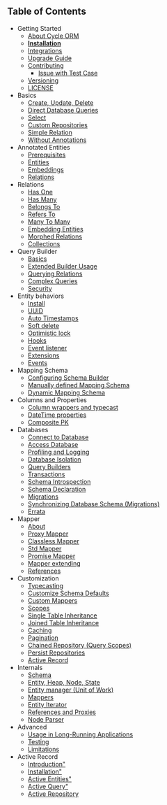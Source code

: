 Table of Contents
-----------------

* Getting Started
  * [About Cycle ORM](/docs/en/intro/about.md)
  * [**Installation**](/docs/en/intro/install.md)
  * [Integrations](/docs/en/intro/integrations.md)
  * [Upgrade Guide](/docs/en/intro/upgrade.md)
  * [Contributing](contributing.md)
    * [Issue with Test Case](issue-test-case.md)
  * [Versioning](/docs/en/intro/semver.md)
  * [LICENSE](license.md)
* Basics
  * [Create, Update, Delete](/docs/en/basic/crud.md)
  * [Direct Database Queries](/docs/en/basic/direct-database-queries.md)
  * [Select](/docs/en/basic/select.md)
  * [Custom Repositories](/docs/en/basic/repository.md)
  * [Simple Relation](/docs/en/basic/relation.md)
  * [Without Annotations](/docs/en/basic/no-annotations.md)
* Annotated Entities
  * [Prerequisites](/docs/en/annotated/prerequisites.md)
  * [Entities](/docs/en/annotated/entity.md)
  * [Embeddings](/docs/en/annotated/embeddings.md)
  * [Relations](/docs/en/annotated/relations.md)
* Relations
  * [Has One](/docs/en/relation/has-one.md)
  * [Has Many](/docs/en/relation/has-many.md)
  * [Belongs To](/docs/en/relation/belongs-to.md)
  * [Refers To](/docs/en/relation/refers-to.md)
  * [Many To Many](/docs/en/relation/many-to-many.md)
  * [Embedding Entities](/docs/en/relation/embedded.md)
  * [Morphed Relations](/docs/en/relation/morphed.md)
  * [Collections](/docs/en/relation/collections.md)
* Query Builder
  * [Basics](/docs/en/query-builder/basic.md)
  * [Extended Builder Usage](/docs/en/query-builder/extended.md)
  * [Querying Relations](/docs/en/query-builder/relations.md)
  * [Complex Queries](/docs/en/query-builder/complex.md)
  * [Security](/docs/en/query-builder/security.md)
* Entity behaviors
  * [Install](/docs/en/entity-behaviors/install.md)
  * [UUID](/docs/en/entity-behaviors/uuid.md)
  * [Auto Timestamps](/docs/en/entity-behaviors/timestamps.md)
  * [Soft delete](/docs/en/entity-behaviors/soft-delete.md)
  * [Optimistic lock](/docs/en/entity-behaviors/optimistic-lock.md)
  * [Hooks](/docs/en/entity-behaviors/hooks.md)
  * [Event listener](/docs/en/entity-behaviors/event-listener.md)
  * [Extensions](/docs/en/entity-behaviors/extensions.md)
  * [Events](/docs/en/entity-behaviors/events.md)
* Mapping Schema
  * [Configuring Schema Builder](/docs/en/schema/schema-builder.md)
  * [Manually defined Mapping Schema](/docs/en/schema/manual.md)
  * [Dynamic Mapping Schema](/docs/en/schema/dynamic-schema.md)
* Columns and Properties
  * [Column wrappers and typecast](/docs/en/advanced/column-wrappers.md)
  * [DateTime properties](/docs/en/advanced/datetime.md)
  * [Composite PK](/docs/en/advanced/composite-pk.md)
* Databases
  * [Connect to Database](/docs/en/database/connect.md)
  * [Access Database](/docs/en/database/access.md)
  * [Profiling and Logging](/docs/en/database/profiling.md)
  * [Database Isolation](/docs/en/database/isolation.md)
  * [Query Builders](/docs/en/database/query-builders.md)
  * [Transactions](/docs/en/database/transactions.md)
  * [Schema Introspection](/docs/en/database/introspection.md)
  * [Schema Declaration](/docs/en/database/declaration.md)
  * [Migrations](/docs/en/database/migrations.md)
  * [Synchronizing Database Schema (Migrations)](/docs/en/advanced/sync-schema.md)
  * [Errata](/docs/en/database/errata.md)
* Mapper
  * [About](/docs/en/mapper/about.md)
  * [Proxy Mapper](/docs/en/mapper/proxy-mapper.md)
  * [Classless Mapper](/docs/en/mapper/classless-mapper.md)
  * [Std Mapper](/docs/en/mapper/std-mapper.md)
  * [Promise Mapper](/docs/en/mapper/promise-mapper.md)
  * [Mapper extending](/docs/en/mapper/extending.md)
  * [References](/docs/en/mapper/reference.md)
* Customization
  * [Typecasting](/docs/en/advanced/typecasting.md)
  * [Customize Schema Defaults](/docs/en/advanced/default-classes.md)
  * [Custom Mappers](/docs/en/mapper/extending.md)
  * [Scopes](/docs/en/advanced/scope.md)
  * [Single Table Inheritance](/docs/en/advanced/single-table-inheritance.md)
  * [Joined Table Inheritance](/docs/en/advanced/joined-table-inheritance.md)
  * [Caching](/docs/en/advanced/caching.md)
  * [Pagination](/docs/en/advanced/pagination.md)
  * [Chained Repository (Query Scopes)](/docs/en/advanced/chained-repository.md)
  * [Persist Repositories](/docs/en/advanced/persist-repository.md)
  * [Active Record](/docs/en/advanced/active-record.md)
* Internals
  * [Schema](/docs/en/advanced/schema.md)
  * [Entity, Heap, Node, State](/docs/en/advanced/entity.md)
  * [Entity manager (Unit of Work)](/docs/en/advanced/entity-manager.md)
  * [Mappers](/docs/en/mapper/about.md)
  * [Entity Iterator](/docs/en/advanced/iterator.md)
  * [References and Proxies](/docs/en/mapper/reference.md)
  * [Node Parser](/docs/en/advanced/node-parser.md)
* Advanced
  * [Usage in Long-Running Applications](/docs/en/advanced/daemonizing.md)
  * [Testing](/docs/en/advanced/testing.md)
  * [Limitations](/docs/en/advanced/limitations.md)
* Active Record
  * [Introduction"](/docs/en/active-record/introduction.md)
  * [Installation"](/docs/en/active-record/installation.md)
  * [Active Entities"](/docs/en/active-record/active-entity.md)
  * [Active Query"](/docs/en/active-record/active-query.md)
  * [Active Repository](/docs/en/active-record/active-repository.md)
